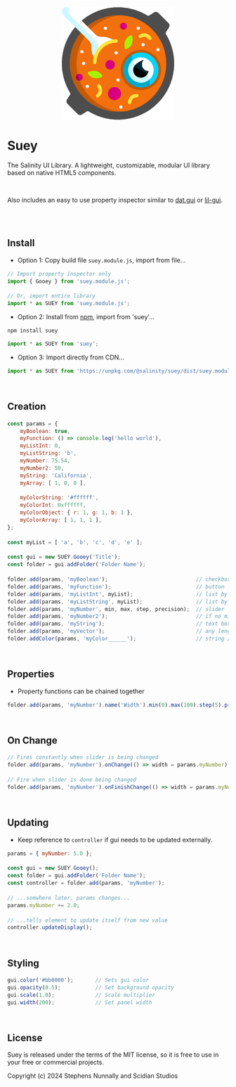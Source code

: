 <div align="center">
<img src="./files/logo/suey256.png" alt="Suey"/>
</div>

# Suey

The Salinity UI Library. A lightweight, customizable, modular UI library based on native HTML5 components.

<br />

Also includes an easy to use property inspector similar to [dat.gui](https://github.com/dataarts/dat.gui) or [lil-gui](https://github.com/georgealways/lil-gui).

<br />

<br>

## Install

- Option 1: Copy build file `suey.module.js`, import from file...

```javascript
// Import property inspector only
import { Gooey } from 'suey.module.js';

// Or, import entire library
import * as SUEY from 'suey.module.js';
```

- Option 2: Install from [npm](https://www.npmjs.com/package/suey), import from 'suey'...
```
npm install suey
```
```javascript
import * as SUEY from 'suey';
```

- Option 3: Import directly from CDN...
```javascript
import * as SUEY from 'https://unpkg.com/@salinity/suey/dist/suey.module.js';
```

<br>

## Creation

```javascript
const params = {
    myBoolean: true,
    myFunction: () => console.log('hello world'),
    myListInt: 0,
    myListString: 'b',
    myNumber: 75.54,
    myNumber2: 50,
    myString: 'California',
    myArray: [ 1, 0, 0 ],

    myColorString: '#ffffff',
    myColorInt: 0xffffff,
    myColorObject: { r: 1, g: 1, b: 1 },
    myColorArray: [ 1, 1, 1 ],
};

const myList = [ 'a', 'b', 'c', 'd', 'e' ];

const gui = new SUEY.Gooey('Title');
const folder = gui.addFolder('Folder Name');

folder.add(params, 'myBoolean');                            // checkbox
folder.add(params, 'myFunction');                           // button
folder.add(params, 'myListInt', myList);                    // list by number
folder.add(params, 'myListString', myList);                 // list by value
folder.add(params, 'myNumber', min, max, step, precision);  // slider
folder.add(params, 'myNumber2');                            // if no min / max, number only
folder.add(params, 'myString');                             // text box
folder.add(params, 'myVector');                             // any length array of numbers
folder.addColor(params, 'myColor______');                   // string / int / object / array
```

<br>

## Properties

- Property functions can be chained together

```javascript
folder.add(params, 'myNumber').name('Width').min(0).max(100).step(5).precision(1);
```

<br>

## On Change

```javascript
// Fires constantly when slider is being changed
folder.add(params, 'myNumber').onChange(() => width = params.myNumber);

// Fire when slider is done being changed
folder.add(params, 'myNumber').onFinishChange(() => width = params.myNumber);
```

<br>

## Updating

- Keep reference to `controller` if gui needs to be updated externally.

```javascript
params = { myNumber: 5.0 };

const gui = new SUEY.Gooey();
const folder = gui.addFolder('Folder Name');
const controller = folder.add(params, 'myNumber');

// ...somwhere later, params changes...
params.myNumber += 2.0;

// ...tells element to update itself from new value
controller.updateDisplay();
```

<br>

## Styling

```javascript
gui.color('#bb0000');       // Sets gui color
gui.opacity(0.5);           // Set background opacity
gui.scale(1.0);             // Scale multiplier
gui.width(200);             // Set panel width
```

<br>

## License

Suey is released under the terms of the MIT license, so it is free to use in your free or commercial projects.

Copyright (c) 2024 Stephens Nunnally and Scidian Studios
